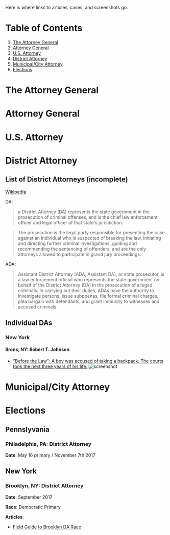 Here is where links to articles, cases, and screenshots go.

# Table of Contents
1. [The Attorney General](#the-attorney-general)
2. [Attorney General](#attorney-general)
3. [U.S. Attorney](#us-attorney)
4. [District Attorney](#district-attorney)
5. [Municipal/City Attorney](#municipalcity-attorney)
6. [Elections](#elections)

# The Attorney General

# Attorney General

# U.S. Attorney

# District Attorney

## List of District Attorneys (incomplete)

[Wikipedia](https://en.wikipedia.org/wiki/List_of_district_attorneys_by_county)

DA:
> a District Attorney (DA) represents the state government in the prosecution of criminal offenses, and is the chief law enforcement officer and legal officer of that state's jurisdiction.

> The prosecution is the legal party responsible for presenting the case against an individual who is suspected of breaking the law, initiating and directing further criminal investigations, guiding and recommending the sentencing of offenders, and are the only attorneys allowed to participate in grand jury proceedings.

ADA:
> Assistant District Attorney (ADA, Assistant DA), or state prosecutor, is a law enforcement official who represents the state government on behalf of the District Attorney (DA) in the prosecution of alleged criminals. In carrying out their duties, ADAs have the authority to investigate persons, issue subpoenas, file formal criminal charges, plea bargain with defendants, and grant immunity to witnesses and accused criminals

## Individual DAs

### New York

#### Bronx, NY: Robert T. Johnson

- ["Before the Law": A boy was accused of taking a backpack. The courts took the next three years of his life.](http://www.newyorker.com/magazine/2014/10/06/before-the-law)
![screenshot](https://github.com/billimarie/light-pollution/blob/research/(NY)%20Robert%20T.%20Johnson%20-%20Bronx%20District%20Attorney%20-%202014-10-06%20(The%20New%20Yorker).PNG)

# Municipal/City Attorney

# Elections

## Pennslyvania

### Philadelphia, PA: District Attorney

**Date**: May 16 primary / November 7th 2017

## New York

### Brooklyn, NY: District Attorney

**Date**: September 2017

**Race**: Democratic Primary

**Articles**:
- [Field Guide to Brooklyn DA Race](http://www.nydailynews.com/opinion/field-guide-brooklyn-da-race-article-1.2908318)
